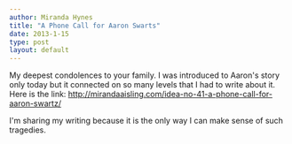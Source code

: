 ```yaml
---
author: Miranda Hynes
title: "A Phone Call for Aaron Swarts"
date: 2013-1-15
type: post
layout: default
---
```

My deepest condolences to your family.  I was introduced to Aaron's story only today but it connected on so many levels that I had to write about it. Here is the link:  http://mirandaaisling.com/idea-no-41-a-phone-call-for-aaron-swartz/

I'm sharing my writing because it is the only way I can make sense of such tragedies.  